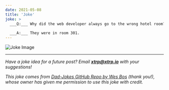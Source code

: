 ```yaml
---
date: 2021-05-08
title: 'Joke'
joke: >
  ___Q:___ Why did the web developer always go to the wrong hotel room?
  
  ___A:___ They were in room 301.
---
```


![Joke Image](https://private.xtrp.io/projects/DailyDeveloperJokes/public_image_server/images/5e125988c2636.png)

---
*Have a joke idea for a future post? Email **[xtrp@xtrp.io](mailto:xtrp@xtrp.io)** with your suggestions!*

*This joke comes from [Dad-Jokes GitHub Repo by Wes Bos](https://github.com/wesbos/dad-jokes) (thank you!), whose owner has given me permission to use this joke with credit.*

<!-- 
Joke text:
**Q:** Why did the web developer always go to the wrong hotel room?

**A:** They were in room 301.
 -->

